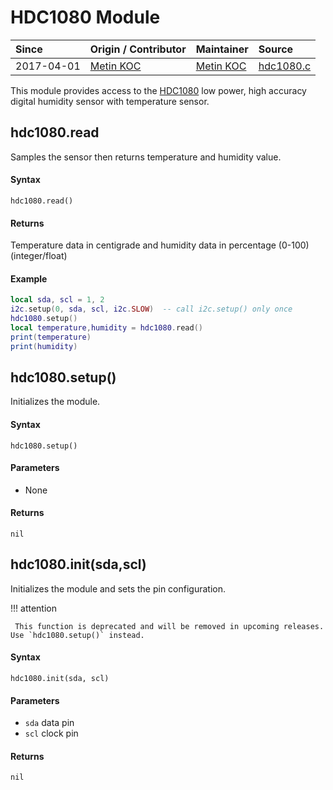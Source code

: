 # HDC1080 Module
| Since  | Origin / Contributor  | Maintainer  | Source  |
| :----- | :-------------------- | :---------- | :------ |
| 2017-04-01 | [Metin KOC](https://github.com/saucompeng) | [Metin KOC](https://github.com/saucompeng) | [hdc1080.c](../../../app/modules/hdc1080.c)|


This module provides access to the [HDC1080](http://www.ti.com/product/HDC1080) low power, high accuracy digital humidity sensor with temperature sensor.

## hdc1080.read
Samples the sensor then returns temperature and humidity value.

#### Syntax
`hdc1080.read()`

#### Returns
Temperature data in centigrade and humidity data in percentage (0-100) (integer/float)

#### Example
```lua
local sda, scl = 1, 2
i2c.setup(0, sda, scl, i2c.SLOW)  -- call i2c.setup() only once
hdc1080.setup()
local temperature,humidity = hdc1080.read()
print(temperature)
print(humidity)
```

## hdc1080.setup()
Initializes the module.

#### Syntax
`hdc1080.setup()`

#### Parameters
- None

#### Returns
`nil`


## hdc1080.init(sda,scl)
Initializes the module and sets the pin configuration.

!!! attention

	 This function is deprecated and will be removed in upcoming releases. Use `hdc1080.setup()` instead.

#### Syntax
`hdc1080.init(sda, scl)`

#### Parameters
- `sda` data pin
- `scl` clock pin

#### Returns
`nil`
